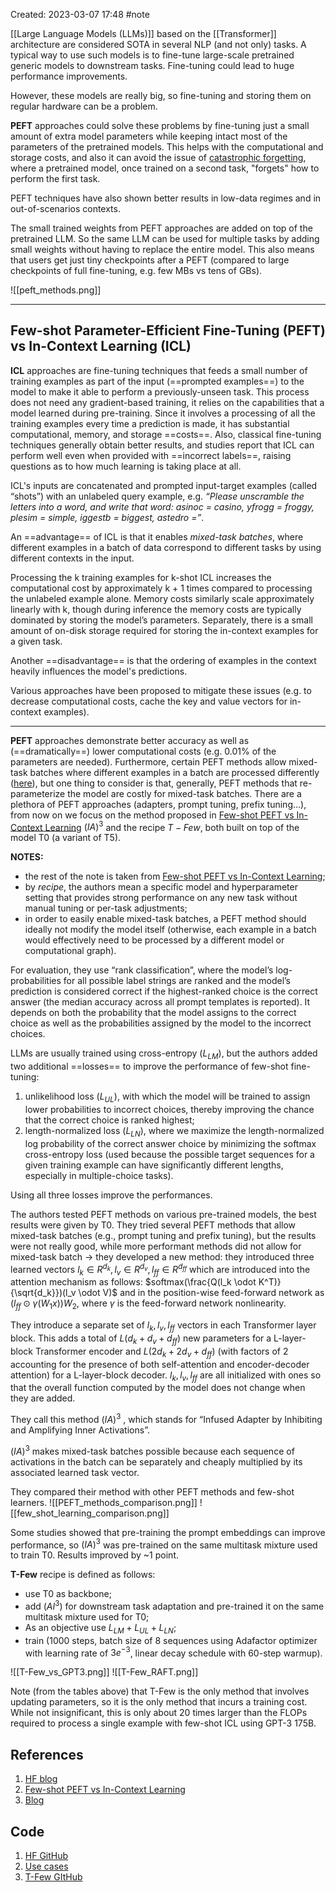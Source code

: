 Created: 2023-03-07 17:48
#note

[[Large Language Models (LLMs)]] based on the [[Transformer]] architecture are considered SOTA in several NLP (and not only) tasks. A typical way to use such models is to fine-tune large-scale pretrained generic models to downstream tasks. Fine-tuning could lead to huge performance improvements.

However, these models are really big, so fine-tuning and storing them on regular hardware can be a problem.

**PEFT** approaches could solve these problems by fine-tuning just a small amount of extra model parameters while keeping intact most of the parameters of the pretrained models.
This helps with the computational and storage costs, and also it can avoid the issue of [catastrophic forgetting](https://arxiv.org/abs/1312.6211), where a pretrained model, once trained on a second task, "forgets" how to perform the first task.

PEFT techniques have also shown better results in low-data regimes and in out-of-scenarios contexts.

The small trained weights from PEFT approaches are added on top of the pretrained LLM. So the same LLM can be used for multiple tasks by adding small weights without having to replace the entire model. This also means that users get just tiny checkpoints after a PEFT (compared to large checkpoints of full fine-tuning, e.g. few MBs vs tens of GBs).

![[peft_methods.png]]
___
## Few-shot Parameter-Efficient Fine-Tuning (PEFT) vs In-Context Learning (ICL)

**ICL** approaches are fine-tuning techniques that feeds a small number of training examples as part of the input (==prompted examples==) to the model to make it able to perform a previously-unseen task. This process does not need any gradient-based training, it relies on the capabilities that a model learned during pre-training. 
Since it involves a processing of all the training examples every time a prediction is made, it has substantial computational, memory, and storage ==costs==. Also, classical fine-tuning techniques generally obtain better results, and studies report that ICL can perform well even when provided with ==incorrect labels==, raising questions as to how much learning is taking place at all.

ICL's inputs are concatenated and prompted input-target examples (called “shots”) with an unlabeled query example, e.g. *“Please unscramble the letters into a word, and write that word: asinoc = casino, yfrogg = froggy, plesim = simple, iggestb = biggest, astedro =”*. 

An ==advantage== of ICL is that it enables *mixed-task batches*, where different examples in a batch of data correspond to different tasks by using different contexts in the input. 

Processing the k training examples for k-shot ICL increases the computational cost by approximately k + 1 times compared to processing the unlabeled example alone. Memory costs similarly scale approximately linearly with k, though during inference the memory costs are typically dominated by storing the model’s parameters. Separately, there is a small amount of on-disk storage required for storing the in-context examples for a given task.

Another ==disadvantage== is that the ordering of examples in the context heavily influences the model's predictions.

Various approaches have been proposed to mitigate these issues (e.g. to decrease computational costs, cache the key and value vectors for in-context examples).

___

**PEFT** approaches demonstrate better accuracy as well as (==dramatically==) lower computational costs (e.g. 0.01% of the parameters are needed).
Furthermore, certain PEFT methods allow mixed-task batches where different examples in a batch are processed differently ([here](https://arxiv.org/abs/2104.08691)), but one thing to consider is that, generally, PEFT methods that re-parameterize the model are costly for mixed-task batches.
There are a plethora of PEFT approaches (adapters, prompt tuning, prefix tuning...), from now on we focus on the method proposed in [Few-shot PEFT vs In-Context Learning](https://arxiv.org/pdf/2205.05638.pdf) $(IA)^3$ and the recipe $T-Few$, both built on top of the model T0 (a variant of T5).

**NOTES:** 
- the rest of the note is taken from [Few-shot PEFT vs In-Context Learning](https://arxiv.org/pdf/2205.05638.pdf);
- by *recipe*, the authors mean a specific model and hyperparameter setting that provides strong performance on any new task without manual tuning or per-task adjustments;
- in order to easily enable mixed-task batches, a PEFT method should ideally not modify the model itself (otherwise, each example in a batch would effectively need to be processed by a different model or computational graph).

For evaluation, they use “rank classification”, where the model’s log-probabilities for all possible label strings are ranked and the model’s prediction is considered correct if the highest-ranked choice is the correct answer (the median accuracy across all prompt templates is reported). It depends on both the probability that the model assigns to the correct choice as well as the probabilities assigned by the model to the incorrect choices.

LLMs are usually trained using cross-entropy ($L_{LM}$), but  the authors added two additional ==losses== to improve the performance of few-shot fine-tuning:
1. unlikelihood loss ($L_{UL}$), with which the model will be trained to assign lower probabilities to incorrect choices, thereby improving the chance that the correct choice is ranked highest;
2. length-normalized loss ($L_{LN}$), where we maximize the length-normalized log probability of the correct answer choice by minimizing the softmax cross-entropy loss (used because the possible target sequences for a given training example can have significantly different lengths, especially in multiple-choice tasks).

Using all three losses improve the performances.

The authors tested PEFT methods on various pre-trained models, the best results were given by T0.
They tried several PEFT methods that allow mixed-task batches (e.g., prompt tuning and prefix tuning), but the results were not really good, while more performant methods did not allow for mixed-task batch -> they developed a new method: they introduced three learned vectors $l_k \in R^{d_k}, l_v \in R^{d_v}, l_{ff} \in R^{d_{ff}}$ which are introduced into the attention mechanism as follows: $softmax(\frac{Q(l_k \odot K^T)}{\sqrt{d_k}})(l_v \odot V)$  and in the position-wise feed-forward network as $(l_{ff} \odot \gamma(W_1x))W_2$, where $\gamma$ is the feed-forward network nonlinearity.

They introduce a separate set of $l_k, l_v, l_{ff}$ vectors in each Transformer layer block. This adds a total of $L(d_k + d_v + d_{ff})$ new parameters for a L-layer-block Transformer encoder and $L(2d_k + 2d_v + d_{ff})$ (with factors of 2 accounting for the presence of both self-attention and encoder-decoder attention) for a L-layer-block decoder. $l_k, l_v, l_{ff}$ are all initialized with ones so that the overall function computed by the model does not change when they are added. 

They call this method $(IA)^3$ , which stands for “Infused Adapter by Inhibiting and Amplifying Inner Activations”.

$(IA)^3$ makes mixed-task batches possible because each sequence of activations in the batch can be separately and cheaply multiplied by its associated learned task vector.

They compared their method with other PEFT methods and few-shot learners.
![[PEFT_methods_comparison.png]] ![[few_shot_learning_comparison.png]]

Some studies showed that pre-training the prompt embeddings can improve performance, so $(IA)^3$ was pre-trained on the same multitask mixture used to train T0. Results improved by ~1 point.

**T-Few** recipe is defined as follows:
- use T0 as backbone;
- add $(AI^3)$ for downstream task adaptation and pre-trained it on the same multitask mixture used for T0;
- As an objective use $L_{LM} + L_{UL} + L_{LN}$;
- train (1000 steps, batch size of 8 sequences using Adafactor optimizer with learning rate of $3e^{-3}$, linear decay schedule with 60-step warmup).

![[T-Few_vs_GPT3.png]] ![[T-Few_RAFT.png]]

Note (from the tables above) that T-Few is the only method that involves updating parameters, so it is the only method that incurs a training cost. While not insignificant, this is only about 20 times larger than the FLOPs required to process a single example with few-shot ICL using GPT-3 175B.

## References
1. [HF blog](https://huggingface.co/blog/peft)
2. [Few-shot PEFT vs In-Context Learning](https://arxiv.org/pdf/2205.05638.pdf)
3. [Blog](https://hackmd.io/@aF433WTxS8SZAnyIExPZDg/HJtoMHKLq)

## Code
1. [HF GitHub](https://github.com/huggingface/peft)
2. [Use cases](https://github.com/huggingface/peft#use-cases)
3. [T-Few GItHub](https://github.com/r-three/t-few)